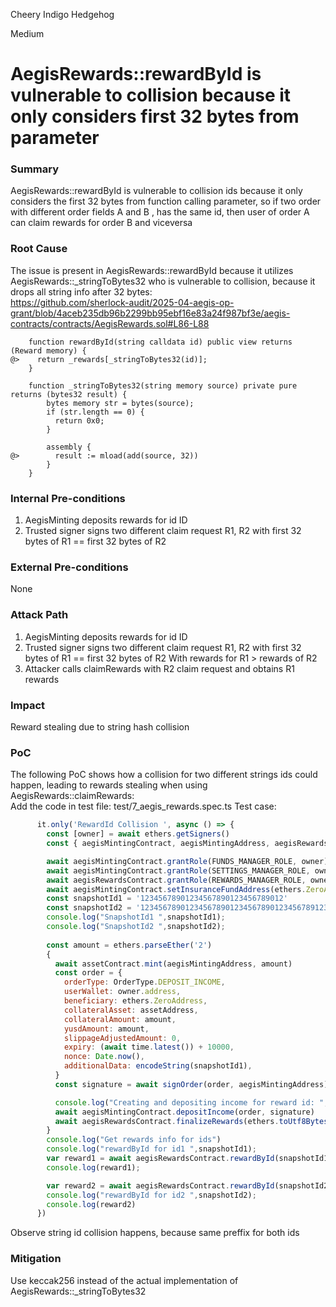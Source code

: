 Cheery Indigo Hedgehog

Medium

# AegisRewards::rewardById is vulnerable to collision because it only considers first 32 bytes from parameter

### Summary

AegisRewards::rewardById is vulnerable to collision ids because it only considers the first 32 bytes from function calling parameter, so if two order with different order fields A and B , has the same id, then user of order A can claim rewards for order B and viceversa  


### Root Cause

The issue is present in AegisRewards::rewardById because it utilizes AegisRewards::_stringToBytes32 who is vulnerable to collision, because it drops all string info after 32 bytes:  
https://github.com/sherlock-audit/2025-04-aegis-op-grant/blob/4aceb235db96b2299bb95ebf16e83a24f987bf3e/aegis-contracts/contracts/AegisRewards.sol#L86-L88  
```solidity
	function rewardById(string calldata id) public view returns (Reward memory) {
@>    return _rewards[_stringToBytes32(id)];
	}
  
	function _stringToBytes32(string memory source) private pure returns (bytes32 result) {
		bytes memory str = bytes(source);
		if (str.length == 0) {
		  return 0x0;
		}

		assembly {
@>		  result := mload(add(source, 32))
		}
	}
```

### Internal Pre-conditions

1. AegisMinting deposits rewards for id ID  
2. Trusted signer signs two different claim request R1, R2 with first 32 bytes of R1 == first 32 bytes of R2



### External Pre-conditions

None

### Attack Path

1. AegisMinting deposits rewards for id ID  
2. Trusted signer signs two different claim request R1, R2 with first 32 bytes of R1 == first 32 bytes of R2
With rewards for R1 > rewards of R2
3. Attacker calls claimRewards with R2 claim request and obtains R1 rewards


### Impact

Reward stealing due to string hash collision  



### PoC

The following PoC shows how a collision for two different strings ids could happen, leading to rewards stealing when using AegisRewards::claimRewards:  
Add the code in test file: test/7_aegis_rewards.spec.ts
Test case:
```js
      it.only('RewardId Collision ', async () => {
        const [owner] = await ethers.getSigners()
        const { aegisMintingContract, aegisMintingAddress, aegisRewardsContract, aegisRewardsAddress, assetContract, assetAddress, yusdContract } = await loadFixture(deployFixture)

        await aegisMintingContract.grantRole(FUNDS_MANAGER_ROLE, owner)
        await aegisMintingContract.grantRole(SETTINGS_MANAGER_ROLE, owner)
        await aegisRewardsContract.grantRole(REWARDS_MANAGER_ROLE, owner)
        await aegisMintingContract.setInsuranceFundAddress(ethers.ZeroAddress)
        const snapshotId1 = '12345678901234567890123456789012'
        const snapshotId2 = '123456789012345678901234567890123456789123POC'
        console.log("SnapshotId1 ",snapshotId1);
        console.log("SnapshotId2 ",snapshotId2);
        
        const amount = ethers.parseEther('2')
        {
          await assetContract.mint(aegisMintingAddress, amount)
          const order = {
            orderType: OrderType.DEPOSIT_INCOME,
            userWallet: owner.address,
            beneficiary: ethers.ZeroAddress,
            collateralAsset: assetAddress,
            collateralAmount: amount,
            yusdAmount: amount,
            slippageAdjustedAmount: 0,
            expiry: (await time.latest()) + 10000,
            nonce: Date.now(),
            additionalData: encodeString(snapshotId1),
          }
          const signature = await signOrder(order, aegisMintingAddress)

          console.log("Creating and depositing income for reward id: ",snapshotId1);
          await aegisMintingContract.depositIncome(order, signature)
          await aegisRewardsContract.finalizeRewards(ethers.toUtf8Bytes(snapshotId1), 0)
        }
        console.log("Get rewards info for ids")
        console.log("rewardById for id1 ",snapshotId1);
        var reward1 = await aegisRewardsContract.rewardById(snapshotId1)
        console.log(reward1);

        var reward2 = await aegisRewardsContract.rewardById(snapshotId2)
        console.log("rewardById for id2 ",snapshotId2);
        console.log(reward2)
      })
```
Observe string id collision happens, because same preffix for both ids  


### Mitigation

Use keccak256 instead of the actual implementation of AegisRewards::_stringToBytes32
